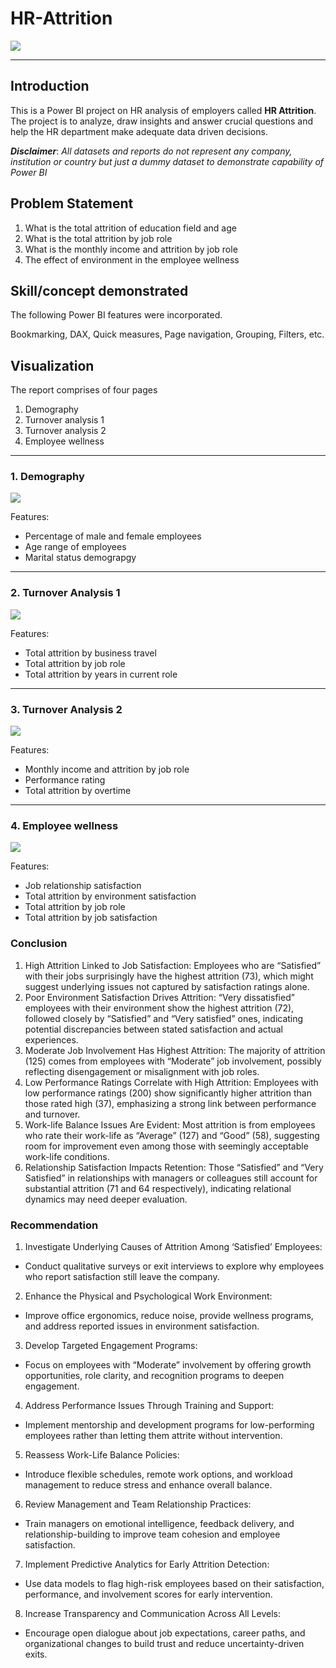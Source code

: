 # HR-Attrition

![](HR.png)
___

## Introduction
This is a Power BI project on HR analysis of employers called **HR Attrition**. The project is to analyze, draw insights and answer crucial questions and help the HR department make adequate data driven decisions. 

_**Disclaimer**_: _All datasets and reports do not represent any company, institution or country but just a dummy dataset to demonstrate capability of Power BI_

## Problem Statement 
1.	What is the total attrition of education field and age
2.	What is the total attrition by job role 
3.	What is the monthly income and attrition by job role 
4.	The effect of environment in the employee wellness 

## Skill/concept demonstrated 
The following Power BI features were incorporated.

Bookmarking, DAX, Quick measures, Page navigation, Grouping, Filters, etc. 

## Visualization 
The report comprises of four pages 
1. Demography
2. Turnover analysis 1
3. Turnover analysis 2
4. Employee wellness

___
### 1. Demography
   ![](Demography.png)

Features:
- Percentage of male and female employees
- Age range of employees
- Marital status demograpgy

___
### 2. Turnover Analysis 1
   ![](Turnover_analysis_1.png)

Features:
- Total attrition by business travel
- Total attrition by job role 
- Total attrition by years in current role

___
### 3. Turnover Analysis 2
   ![](Turnover_analysis_2.png)

Features:
- Monthly income and attrition by job role
- Performance rating
- Total attrition by overtime

___
### 4. Employee wellness
   ![](employee_wellness.png)

Features:
- Job relationship satisfaction
- Total attrition by environment satisfaction
- Total attrition by job role
- Total attrition by job satisfaction


### Conclusion
1. High Attrition Linked to Job Satisfaction: Employees who are “Satisfied” with their jobs surprisingly have the highest attrition (73), which might suggest underlying issues not captured by satisfaction ratings alone.
2. Poor Environment Satisfaction Drives Attrition: “Very dissatisfied” employees with their environment show the highest attrition (72), followed closely by “Satisfied” and “Very satisfied” ones, indicating potential discrepancies between stated satisfaction and actual experiences.
3. Moderate Job Involvement Has Highest Attrition: The majority of attrition (125) comes from employees with “Moderate” job involvement, possibly reflecting disengagement or misalignment with job roles.
4. Low Performance Ratings Correlate with High Attrition: Employees with low performance ratings (200) show significantly higher attrition than those rated high (37), emphasizing a strong link between performance and turnover.
5. Work-life Balance Issues Are Evident: Most attrition is from employees who rate their work-life as “Average” (127) and “Good” (58), suggesting room for improvement even among those with seemingly acceptable work-life conditions.
6. Relationship Satisfaction Impacts Retention: Those “Satisfied” and “Very Satisfied” in relationships with managers or colleagues still account for substantial attrition (71 and 64 respectively), indicating relational dynamics may need deeper evaluation.


### Recommendation
1. Investigate Underlying Causes of Attrition Among ‘Satisfied’ Employees:

 - Conduct qualitative surveys or exit interviews to explore why employees who report satisfaction still leave the company.

2. Enhance the Physical and Psychological Work Environment:

 - Improve office ergonomics, reduce noise, provide wellness programs, and address reported issues in environment satisfaction.

3. Develop Targeted Engagement Programs:

 - Focus on employees with “Moderate” involvement by offering growth opportunities, role clarity, and recognition programs to deepen engagement.

4. Address Performance Issues Through Training and Support:

 - Implement mentorship and development programs for low-performing employees rather than letting them attrite without intervention.

5. Reassess Work-Life Balance Policies:

 - Introduce flexible schedules, remote work options, and workload management to reduce stress and enhance overall balance.

6. Review Management and Team Relationship Practices:

 - Train managers on emotional intelligence, feedback delivery, and relationship-building to improve team cohesion and employee satisfaction.

7. Implement Predictive Analytics for Early Attrition Detection:

 - Use data models to flag high-risk employees based on their satisfaction, performance, and involvement scores for early intervention.

8. Increase Transparency and Communication Across All Levels:

- Encourage open dialogue about job expectations, career paths, and organizational changes to build trust and reduce uncertainty-driven exits.

